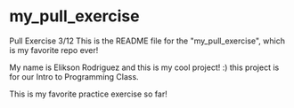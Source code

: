 # my_pull_exercise
Pull Exercise 3/12
This is the README file for the "my_pull_exercise", which is my favorite repo ever!

My name is Elikson Rodriguez and this is my cool project! :) 
this project is for our Intro to Programming Class.

This is my favorite practice exercise so far!
